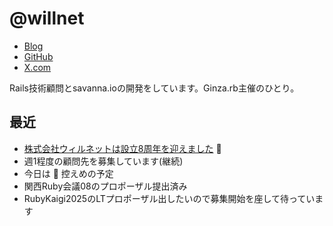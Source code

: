 # @willnet

- [Blog](https://blog.willnet.in/)
- [GitHub](https://github.com/willnet)
- [X.com](https://x.com/netwillnet)

Rails技術顧問とsavanna.ioの開発をしています。Ginza.rb主催のひとり。

## 最近

- [株式会社ウィルネットは設立8周年を迎えました](https://blog.willnet.in/entry/2025/02/28/142446) :tada:
- 週1程度の顧問先を募集しています(継続)
- 今日は :beers: 控えめの予定
- 関西Ruby会議08のプロポーザル提出済み
- RubyKaigi2025のLTプロポーザル出したいので募集開始を座して待っています

